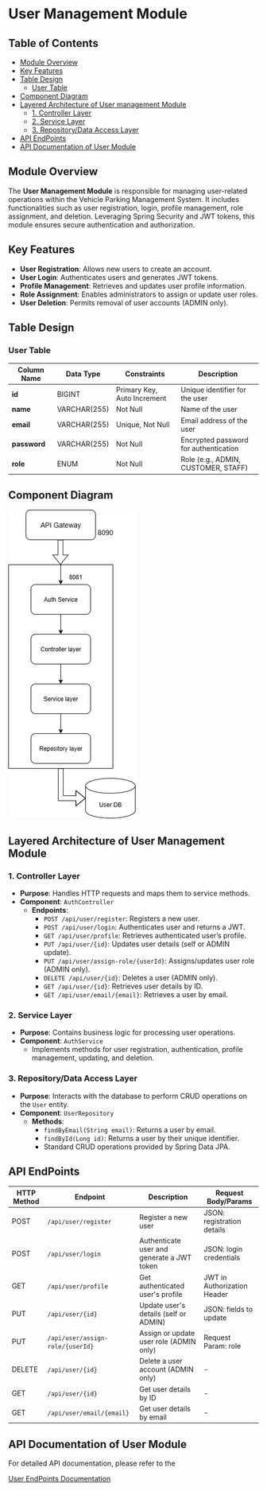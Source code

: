 # User Management Module
## Table of Contents
- [Module Overview](#module-overview)
- [Key Features](#key-features)
- [Table Design](#table-design)
  - [User Table](#user-table)
- [Component Diagram](#component-diagram)
- [Layered Architecture of User management Module](#layered-architecture-of-user-management-module)
  - [1. Controller Layer](#1-controller-layer)
  - [2. Service Layer](#2-service-layer)
  - [3. Repository/Data Access Layer](#3-repositorydata-access-layer)
- [API EndPoints](#api-endpoints)
- [API Documentation of User Module](#api-documentation-of-user-module)

## Module Overview
The **User Management Module** is responsible for managing user-related operations within the Vehicle Parking Management System. It includes functionalities such as user registration, login, profile management, role assignment, and deletion. Leveraging Spring Security and JWT tokens, this module ensures secure authentication and authorization.

## Key Features
- **User Registration**: Allows new users to create an account.
- **User Login**: Authenticates users and generates JWT tokens.
- **Profile Management**: Retrieves and updates user profile information.
- **Role Assignment**: Enables administrators to assign or update user roles.
- **User Deletion**: Permits removal of user accounts (ADMIN only).

## Table Design

### User Table
| Column Name | Data Type    | Constraints                    | Description                           |
|-------------|--------------|--------------------------------|---------------------------------------|
| **id**      | BIGINT       | Primary Key, Auto Increment    | Unique identifier for the user        |
| **name**    | VARCHAR(255) | Not Null                       | Name of the user                      |
| **email**   | VARCHAR(255) | Unique, Not Null               | Email address of the user             |
| **password**| VARCHAR(255) | Not Null                       | Encrypted password for authentication |
| **role**    | ENUM         | Not Null                       | Role (e.g., ADMIN, CUSTOMER, STAFF)   |

## Component Diagram

![Component Diagram](assets/images/UserComponent.png)

 
## Layered Architecture of User Management Module

### 1. Controller Layer
- **Purpose**: Handles HTTP requests and maps them to service methods.
- **Component**: `AuthController`
  - **Endpoints**:
    - `POST /api/user/register`: Registers a new user.
    - `POST /api/user/login`: Authenticates user and returns a JWT.
    - `GET /api/user/profile`: Retrieves authenticated user’s profile.
    - `PUT /api/user/{id}`: Updates user details (self or ADMIN update).
    - `PUT /api/user/assign-role/{userId}`: Assigns/updates user role (ADMIN only).
    - `DELETE /api/user/{id}`: Deletes a user (ADMIN only).
    - `GET /api/user/{id}`: Retrieves user details by ID.
    - `GET /api/user/email/{email}`: Retrieves a user by email.

### 2. Service Layer
- **Purpose**: Contains business logic for processing user operations.
- **Component**: `AuthService`
  - Implements methods for user registration, authentication, profile management, updating, and deletion.

### 3. Repository/Data Access Layer
- **Purpose**: Interacts with the database to perform CRUD operations on the `User` entity.
- **Component**: `UserRepository`
  - **Methods**:
    - `findByEmail(String email)`: Returns a user by email.
    - `findById(Long id)`: Returns a user by their unique identifier.
    - Standard CRUD operations provided by Spring Data JPA.

## API EndPoints

| HTTP Method | Endpoint                           | Description                                       | Request Body/Params              |
|-------------|------------------------------------|---------------------------------------------------|----------------------------------|
| POST        | `/api/user/register`               | Register a new user                               | JSON: registration details       |
| POST        | `/api/user/login`                  | Authenticate user and generate a JWT token        | JSON: login credentials          |
| GET         | `/api/user/profile`                | Get authenticated user's profile                  | JWT in Authorization Header      |
| PUT         | `/api/user/{id}`                   | Update user's details (self or ADMIN)             | JSON: fields to update           |
| PUT         | `/api/user/assign-role/{userId}`   | Assign or update user role (ADMIN only)           | Request Param: role              |
| DELETE      | `/api/user/{id}`                   | Delete a user account (ADMIN only)                | -                                |
| GET         | `/api/user/{id}`                   | Get user details by ID                            | -                                |
| GET         | `/api/user/email/{email}`          | Get user details by email                         | -                                |

## API Documentation of User Module
For detailed API documentation, please refer to the 

[User EndPoints Documentation](../user-service/User%20Endpoints.md)